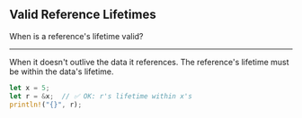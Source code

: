 ## Valid Reference Lifetimes

When is a reference's lifetime valid?

---

When it doesn't outlive the data it references. The reference's lifetime must be within the data's lifetime.

```rust
let x = 5;
let r = &x;  // ✅ OK: r's lifetime within x's
println!("{}", r);
```

